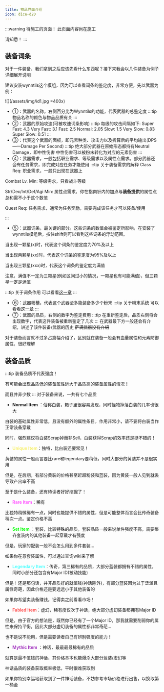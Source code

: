 ```yaml
---
title: 物品界面介绍
icon: dice-d20
---
```

:::warning 待施工的页面！
此页面内容尚在施工

请知悉！
:::

## 装备词条
对于一件装备，我们拿到之后应该先看什么东西呢？接下来我会以几件装备为例子详细展开说明

建议安装wynntils这个模组，因为可以查看词条的鉴定度，非常方便。先以武器为例：

![](/assets/img/id1.jpg =400x)

+ ①：武器的名称，右侧百分比为Wynntils的功能，代表武器的总鉴定度
:::tip
物品名称的颜色与物品品质有关
:::
+ ②：武器的原始攻速(可被攻速词条影响)
:::tip
每级的攻击间隔如下:
Super Fast: 4.3
Very Fast: 3.1
Fast: 2.5
Normal: 2.05
Slow: 1.5
Very Slow: 0.83
Super Slow: 0.51
:::
+ ③：代表这个武器的面板，即元素种类、攻击力以及折算后的平均输出(DPS——Damage Per Second)
:::tip
绝大部分武器在原始形态都持有Neutral Damage，即中性伤害
中性伤害可以被粉末转化为对应的元素伤害
:::
+ ④：武器需求，一般包括职业需求、等级需求以及属性点需求。部分武器还会有任务需求，即完成对应任务才能使用
:::tip 关于装备需求的解释
Class Req: 职业需求，一般只出现在武器上

Combat Lv. Min: 等级需求，只看战斗等级

Str/Dex/Int/Def/Agi Min: 属性点需求，你在指南针内的加点与**装备提供**的属性点总和需不小于这个数值

Quest Req: 任务需求，通常为任务奖励，需要完成该任务才可以装备/使用

:::
+ ⑤：武器词条，最关键的部分。这些词条的数值会被鉴定所影响，在安装了wynntils模组后，按住shift则可以看到这些词条的浮动范围。

当出现一颗星(x)时，代表这个词条的鉴定度为70%及以上

当出现两颗星(xx)时，代表这个词条的鉴定度为95%及以上

当出现三颗星(xxx)时，代表这个词条的鉴定度为满值

注意，满值不一定为三颗星(例如区间过小的情况，一颗星也有可能满值)，但三颗星一定是满值

:::tip 关于词条作用
可以看看[这一章](/guide/identification.html)
:::
+ ⑥：武器粉槽，代表这个武器至多能装备多少个粉末
:::tip 关于粉末系统
可以看看[这一章](/guide/basesystem/powder.html)
:::
+ ⑦：武器的品质，右侧的数字为鉴定费用
:::tip
在重新鉴定后，品质右侧将会出现数字，代表这件装备被重新鉴定了几次
:::
在武器最下方一般还会有介绍，讲述了该件装备/武器的历史
~~萨满武器没有介绍~~

对于装备而言就不过多占篇幅介绍了，区别就在装备一般会有血量属性和元素防御属性，很好理解

## 装备品质

:::tip
装备品质不代表强度！

有可能会出现品质低的装备属性远大于品质高的装备属性的情况！

而且并非少数
:::
对于装备来说，一共有七个品质

+ **Normal Item** ：俗称白装，箱子里很容易发现，同时怪物掉落白装的几率也很大

白装的基础属性非常低，且没有额外的属性条目，作用非常小，请不要将白装当作正常装备穿戴

同时，强烈建议将白装Scrap掉而非Sell，白装获得Scrap的效率还是挺不错的！

+ <font color=#F7F06D><b>Unique Item</b></font>：独特，比白装还要常见！

黄装的属性一般而言要比rare和legendary要稍低，同时大部分的黄装并不是很实用

但是，在后期，有部分黄装的价格甚至赶超粉装和蓝装，因为黄装一般人见到就丢导致产出率不高

至于是什么装备，还有待读者好好挖掘了！

+ <font color=FF55FF><b>Rare Item</b></font>：稀有
 
比独特稍微稀有一点，同时也能提供不错的属性，但是可能整体而言会比传奇装备稍次一点。鉴定价格不高


+ <font color=00FF00><b>Set Item</b></font> ：套装，比较特殊的品质，套装品质一般来说单件强度不高，需要集齐套装内的其他装备一起穿戴才有强度

但是，玩家的配装一般不会怎么用到多件套装...

如果你在意套装属性，可以通过查询wiki来了解

+ <font color=55FFFF><b>Legendary Item</b></font>：传奇，第三稀有的品质，大部分蓝装都拥有不错的属性，同时小部分还包含有Major ID(被动技能)

但是！还是那句话，并非品质好的就值钱(神话除外)，有部分蓝装因为过于泛滥且属性奇葩，因此价格还是要远远小于其他装备的

如果你希望卖装备赚钱，记得卖之前看看市场！

+ <font color=FF5555><b>Fabled Item</b></font>：虚幻，稀有度仅次于神话，绝大部分虚幻装备都拥有Major ID

但是，由于官方的想法是，既然你已经有了一个Major ID，那我就需要削弱你的属性来保持平衡，因此大部分虚幻装备的属性都非常奇葩...

也不是说不能用，但是需要读者自己有辨别强度的能力！

+ <font color=A439C0><b>Mythic Item</b></font> ：神话，最最最最稀有的品质

就算是最不值钱的神话，其价格基本也能爆杀大部分蓝装/虚幻等

神话品质的装备获取概率极低，平时很难获取到

如果你特别幸运地获取到了一件神话装备，不妨参考市场价格进行出售，以换取第一桶金





